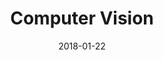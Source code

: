 ---
title: "Computer Vision"
collection: courses
permalink: /courses/Computer_Vision
venue: "ShanghaiTech University"
date: 2018-01-22
location: "Shanghai, China"
---